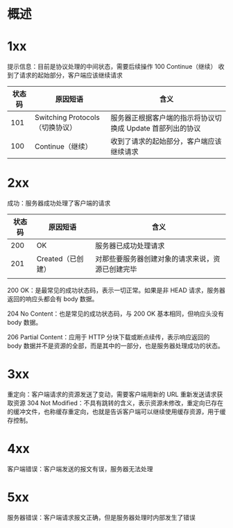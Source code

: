 # 概述

# 1xx
提示信息：目前是协议处理的中间状态，需要后续操作
100	Continue（继续）	收到了请求的起始部分，客户端应该继续请求

| 状态码 | 原因短语                        | 含义                                                       |
| ------ | ------------------------------- | ---------------------------------------------------------- |
| 101    | Switching Protocols（切换协议） | 服务器正根据客户端的指示将协议切换成 Update 首部列出的协议 |
| 100       |            	Continue（继续）                     |       	收到了请求的起始部分，客户端应该继续请求                                                     |
# 2xx
成功：服务器成功处理了客户端的请求

| 状态码 | 原因短语          | 含义                                             |
| ------ | ----------------- | ------------------------------------------------ |
| 200    | OK                | 服务器已成功处理请求                             |
| 201    | Created（已创建） | 对那些要服务器创建对象的请求来说，资源已创建完毕 |
|        |                   |                                                  |

200 OK：是最常见的成功状态码，表示一切正常。如果是非 HEAD 请求，服务器返回的响应头都会有 body 数据。

204 No Content：也是常见的成功状态码，与 200 OK 基本相同，但响应头没有 body 数据。

206 Partial Content：应用于 HTTP 分块下载或断点续传，表示响应返回的 body 数据并不是资源的全部，而是其中的一部分，也是服务器处理成功的状态。

# 3xx
重定向：客户端请求的资源发送了变动，需要客户端用新的 URL 重新发送请求获取资源
304 Not Modified：不具有跳转的含义，表示资源未修改，重定向已存在的缓冲文件，也称缓存重定向，也就是告诉客户端可以继续使用缓存资源，用于缓存控制。
# 4xx
客户端错误：客户端发送的报文有误，服务器无法处理
# 5xx
服务器错误：客户端请求报文正确，但是服务器处理时内部发生了错误